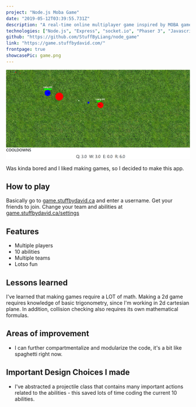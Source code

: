 ```yaml
---
project: "Node.js Moba Game"
date: "2019-05-12T03:39:55.731Z"
description: "A real-time online multiplayer game inspired by MOBA games like League Of Legends. Game includes support for many players, teams, and customizable abilities. Play it with your friends, it's pretty fun - for a couple of minutes."
technologies: ["Node.js", "Express", "socket.io", "Phaser 3", "Javascript"]
github: "https://github.com/StuffByLiang/node_game"
link: "https://game.stuffbydavid.com/"
frontpage: true
showcasePic: game.png
---
```


![screenshot](./game.png)

Was kinda bored and I liked making games, so I decided to make this app.

## How to play
Basically go to [game.stuffbydavid.ca](https://game.stuffbydavid.ca/) and enter a username. Get your friends to join. Change your team and abilities at [game.stuffbydavid.ca/settings](https://game.stuffbydavid.ca/settings)

## Features
- Multiple players
- 10 abilities
- Multiple teams
- Lotso fun

## Lessons learned
I've learned that making games require a LOT of math. Making a 2d game requires knowledge of basic trigonometry, since I'm working in 2d cartesian plane. In addition, collision checking also requires its own mathematical formulas.

## Areas of improvement
- I can further compartmentalize and modularize the code, it's a bit like spaghetti right now.

## Important Design Choices I made
- I've abstracted a projectile class that contains many important actions related to the abilities - this saved lots of time coding the current 10 abilities.